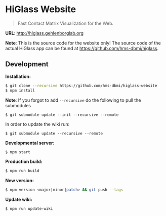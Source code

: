 # HiGlass Website

> Fast Contact Matrix Visualization for the Web.

**URL**: http://higlass.gehlenborglab.org

**Note**: This is the source code for the website only! The source code of the actual HiGlass app can be found at https://github.com/hms-dbmi/higlass.

## Development

**Installation:**

```bash
$ git clone --recursive https://github.com/hms-dbmi/higlass-website
$ npm install
```

**Note**: If you forgot to add `--recursive` do the following to pull the submodules

```
$ git submodule update --init --recursive --remote
```

In order to update the wiki run:

```
$ git submodule update --recursive --remote
```

**Developmental server:**

```bash
$ npm start
```

**Production build:**

```bash
$ npm run build
```

**New version:**

```bash
$ npm version <major|minor|patch> && git push --tags
```

**Update wiki:**

```bash
$ npm run update-wiki
```
